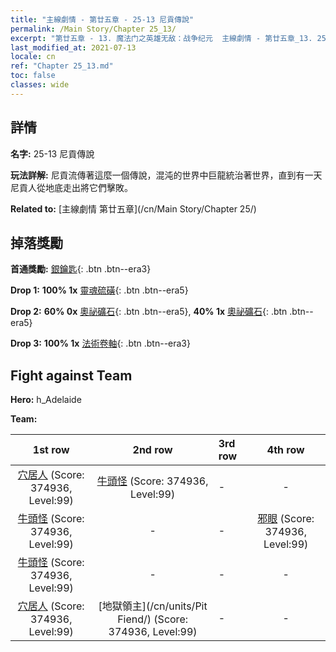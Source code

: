 ```yaml
---
title: "主線劇情 - 第廿五章 - 25-13 尼貢傳說"
permalink: /Main Story/Chapter 25_13/
excerpt: "第廿五章 - 13. 魔法门之英雄无敌：战争纪元  主線劇情 - 第廿五章_13. 25-13 尼貢傳說"
last_modified_at: 2021-07-13
locale: cn
ref: "Chapter 25_13.md"
toc: false
classes: wide
---
```


## 詳情

 **名字:** 25-13 尼貢傳說

 **玩法詳解:** 尼貢流傳著這麼一個傳說，混沌的世界中巨龍統治著世界，直到有一天尼貢人從地底走出將它們擊敗。

 **Related to:** [主線劇情 第廿五章](/cn/Main Story/Chapter 25/)

## 掉落獎勵

 **首通獎勵:** [銀鑰匙](/cn/Items/con_693/){: .btn .btn--era3}

 **Drop 1:** **100% 1x** [靈魂硫磺](/cn/Items/mat_85/){: .btn .btn--era5}

 **Drop 2:** **60% 0x** [奧祕礦石](/cn/Items/mat_75/){: .btn .btn--era5}, **40% 1x** [奧祕礦石](/cn/Items/mat_75/){: .btn .btn--era5}

 **Drop 3:** **100% 1x** [法術卷軸](/cn/Items/con_694/){: .btn .btn--era3}


## Fight against Team
 **Hero:** h_Adelaide

 **Team:**


  | 1st row | 2nd row | 3rd row | 4th row |
  |:----:|:----:|:----|:----:|
  | [穴居人](/cn/units/Troglodyte/) (Score: 374936, Level:99)  | [牛頭怪](/cn/units/Minotaur/) (Score: 374936, Level:99)  | - | - |
  | [牛頭怪](/cn/units/Minotaur/) (Score: 374936, Level:99)  | - | - | [邪眼](/cn/units/Beholder/) (Score: 374936, Level:99)  |
  | [牛頭怪](/cn/units/Minotaur/) (Score: 374936, Level:99)  | - | - | - |
  | [穴居人](/cn/units/Troglodyte/) (Score: 374936, Level:99)  | [地獄領主](/cn/units/Pit Fiend/) (Score: 374936, Level:99)  | - | - |


